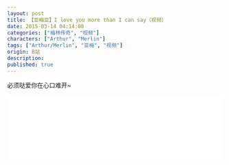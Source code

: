 ```yaml
---
layout: post
title: 【亚梅亚】I love you more than I can say（视频）
date: 2015-03-14 04:14:08
categories: ["梅林传奇", "视频"]
characters: ["Arthur", "Merlin"]
tags: ["Arthur/Merlin", "亚梅", "视频"]
origin: B站
description: 
published: true
---
```


必须哒爱你在心口难开\~
<br>
<iframe width="100%" src="//player.bilibili.com/player.html?aid=2108129&bvid=BV1Cs411S7JP&cid=3270703&page=1" scrolling="no" border="0" frameborder="no" framespacing="0" allowfullscreen="true"> </iframe>

